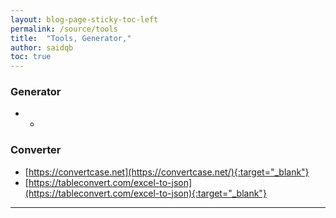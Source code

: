 ```yaml
---
layout: blog-page-sticky-toc-left
permalink: /source/tools
title:  "Tools, Generator,"
author: saidqb
toc: true
---
```



### Generator

+ -

### Converter

+ [https://convertcase.net](https://convertcase.net/){:target="_blank"}
+ [https://tableconvert.com/excel-to-json](https://tableconvert.com/excel-to-json){:target="_blank"}


--- 

